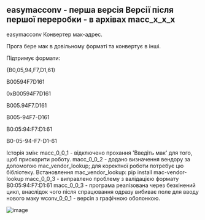 easymacconv - перша версія
Версії після першої переробки - в архівах macc_x_x_x
---
easymacconv
Конвертер мак-адрес.

Прога бере мак в довільному форматі та конвертує в інші.

Підтримує формати:

{B0,05,94,F7,D1,61}

B00594F7D161

0xB00594F7D161

B005.94F7.D161

B005-94F7-D161

B0:05:94:F7:D1:61

B0-05-94-F7-D1-61

Історія змін:
  macc_0_0_1 - відключено прохання 'Введіть мак' для того, щоб прискорити роботу.
  macc_0_0_2 - додано визначення вендору за допомогою mac_vendor_lookup; для коректної роботи потребує цю бібліотеку.
  Встановлення mac_vendor_lookup: pip install mac-vendor-lookup
  macc_0_0_3 - виправлено проблему з валідацією формату B0:05:94:F7:D1:61
  macc_0_0_3 - програма реалізована через безкінений цикл, внаслідок чого після спрацювання одразу вибиває поле для вводу нового маку
  wconv_0_0_1 - версія з графічною оболонкою.
  
  
![image](https://user-images.githubusercontent.com/46163555/76170712-d6633c00-615a-11ea-866a-11d0b94a1b64.png)

